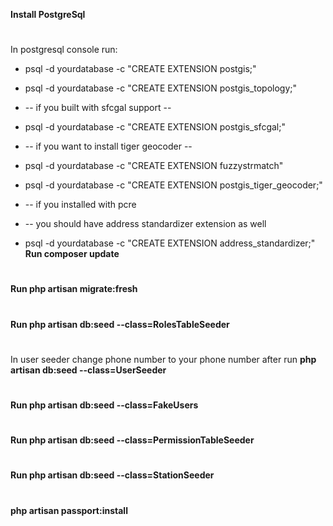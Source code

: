 **Install PostgreSql**
#
In postgresql console run:
- psql -d yourdatabase -c "CREATE EXTENSION postgis;"
- psql -d yourdatabase -c "CREATE EXTENSION postgis_topology;"
- -- if you built with sfcgal support --
- psql -d yourdatabase -c "CREATE EXTENSION postgis_sfcgal;"

- -- if you want to install tiger geocoder --
- psql -d yourdatabase -c "CREATE EXTENSION fuzzystrmatch"
- psql -d yourdatabase -c "CREATE EXTENSION postgis_tiger_geocoder;"

- -- if you installed with pcre
- -- you should have address standardizer extension as well
- psql -d yourdatabase -c "CREATE EXTENSION address_standardizer;"
**Run composer update**
#
**Run php artisan migrate:fresh**
#
**Run php artisan db:seed --class=RolesTableSeeder**
#
In user seeder change phone number to your phone number after run 
**php artisan db:seed --class=UserSeeder**
#
**Run php artisan db:seed --class=FakeUsers**
#
**Run php artisan db:seed --class=PermissionTableSeeder**
#
**Run php artisan db:seed --class=StationSeeder**
#
**php artisan passport:install**
